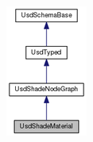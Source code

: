 ![image](https://github.com/ONETOWCN/Usd-Python-Reference/blob/597f17fde1166b8460e3ee709f293f76e8f76c13/imagesforreadme/class_usd_shade_material__inherit__graph.png)
